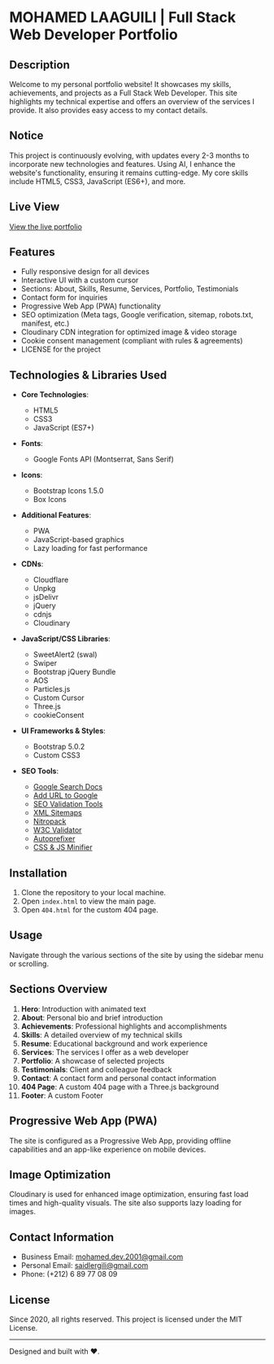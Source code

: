 # MOHAMED LAAGUILI | Full Stack Web Developer Portfolio

## Description
Welcome to my personal portfolio website! It showcases my skills, achievements, and projects as a Full Stack Web Developer. This site highlights my technical expertise and offers an overview of the services I provide. It also provides easy access to my contact details.

## Notice
This project is continuously evolving, with updates every 2-3 months to incorporate new technologies and features. Using AI, I enhance the website's functionality, ensuring it remains cutting-edge. My core skills include HTML5, CSS3, JavaScript (ES6+), and more.

## Live View
[View the live portfolio](https://laaguili-dev.app.genez.io/)

## Features
- Fully responsive design for all devices
- Interactive UI with a custom cursor
- Sections: About, Skills, Resume, Services, Portfolio, Testimonials
- Contact form for inquiries
- Progressive Web App (PWA) functionality
- SEO optimization (Meta tags, Google verification, sitemap, robots.txt, manifest, etc.)
- Cloudinary CDN integration for optimized image & video storage
- Cookie consent management (compliant with rules & agreements)
- LICENSE for the project

## Technologies & Libraries Used
- **Core Technologies**:  
  - HTML5  
  - CSS3  
  - JavaScript (ES7+)

- **Fonts**:  
  - Google Fonts API (Montserrat, Sans Serif)

- **Icons**:  
  - Bootstrap Icons 1.5.0  
  - Box Icons

- **Additional Features**:  
  - PWA  
  - JavaScript-based graphics  
  - Lazy loading for fast performance

- **CDNs**:  
  - Cloudflare  
  - Unpkg  
  - jsDelivr  
  - jQuery  
  - cdnjs  
  - Cloudinary

- **JavaScript/CSS Libraries**:  
  - SweetAlert2 (swal)  
  - Swiper  
  - Bootstrap jQuery Bundle  
  - AOS  
  - Particles.js  
  - Custom Cursor  
  - Three.js  
  - cookieConsent

- **UI Frameworks & Styles**:  
  - Bootstrap 5.0.2  
  - Custom CSS3

- **SEO Tools**:  
  - [Google Search Docs](https://developers.google.com/search/docs/crawling-indexing/special-tags?hl=fr)  
  - [Add URL to Google](https://www.google.nl/intl/nl/add_url.html)  
  - [SEO Validation Tools](https://webcode.tools/)  
  - [XML Sitemaps](https://www.xml-sitemaps.com/)  
  - [Nitropack](https://nitropack.io/demo/error)  
  - [W3C Validator](https://validator.w3.org/)  
  - [Autoprefixer](https://autoprefixer.github.io/)  
  - [CSS & JS Minifier](https://www.minifier.org/)

## Installation
1. Clone the repository to your local machine.
2. Open `index.html` to view the main page.
3. Open `404.html` for the custom 404 page.

## Usage
Navigate through the various sections of the site by using the sidebar menu or scrolling.

## Sections Overview
1. **Hero**: Introduction with animated text
2. **About**: Personal bio and brief introduction
3. **Achievements**: Professional highlights and accomplishments
4. **Skills**: A detailed overview of my technical skills
5. **Resume**: Educational background and work experience
6. **Services**: The services I offer as a web developer
7. **Portfolio**: A showcase of selected projects
8. **Testimonials**: Client and colleague feedback
9. **Contact**: A contact form and personal contact information
10. **404 Page**: A custom 404 page with a Three.js background
11. **Footer**: A custom Footer

## Progressive Web App (PWA)
The site is configured as a Progressive Web App, providing offline capabilities and an app-like experience on mobile devices.

## Image Optimization
Cloudinary is used for enhanced image optimization, ensuring fast load times and high-quality visuals. The site also supports lazy loading for images.

## Contact Information
- Business Email: mohamed.dev.2001@gmail.com
- Personal Email: saidlergili@gmail.com
- Phone: (+212) 6 89 77 08 09

## License
Since 2020, all rights reserved. This project is licensed under the MIT License.

---

Designed and built with ❤️.
